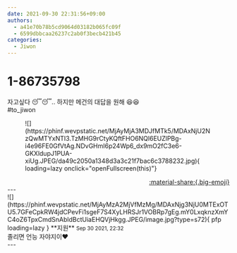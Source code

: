 ```yaml
---
date: 2021-09-30 22:31:56+09:00
authors:
  - a41e70b78b5cd9064d03182b065fc09f
  - 6599dbbcaa26237c2ab0f3becb421b45
categories:
  - Jiwon
---
```


# 1-86735798

<div class="post-container" markdown="1">
<div class="content-container md-sidebar__scrollwrap" markdown="1">

자고싶다 😴😴.. 하지만 메건의 대답을 원해 😆😆<br>\#to_jiwon
<figure markdown="1">
![](https://phinf.wevpstatic.net/MjAyMjA3MDJfMTk5/MDAxNjU2NzQwMTYxNTI3.TzMHG9rCtyKQftFHO6NQl6EUZlPBg-i4e96FE0GfVtAg.NDvGHmI6p24Wp6_dx9mO2fC3e6-GKXldupJ1PUA-xiUg.JPEG/da49c2050a1348d3a3c21f7bac6c3788232.jpg){ loading=lazy onclick="openFullscreen(this)"}
</figure>


</div>
</div>

<div style="text-align: right;" markdown="1">
<a href="https://weverse.io/fromis9/fanpost/1-86735798" style="text-align: right;">:material-share:{.big-emoji}</a>
</div>
---

<div class="comments-container md-sidebar__scrollwrap" markdown="1">
<div class="comment" markdown="1">
<div class='id-container' markdown="1">
![](https://phinf.wevpstatic.net/MjAyMzA2MjVfMzMg/MDAxNjg3NjU0MTExOTU5.7GFeCpkRW4jdCPevFi1sgeF7S4XyLHRSJr1VOBRp7gEg.mY0LxqknzXmYC4oZ6TpxCmdSnAbldBctUiaEHQVjHkgg.JPEG/image.jpg?type=s72){ pfp loading=lazy }
**<span class="artist">지원</span>** <small>Sep 30 2021, 22:32</small><br>
</div>
<div class='comment-body' markdown="1">
졸리면 언능 자야지이❤️
</div>
</div>
</div>
---

